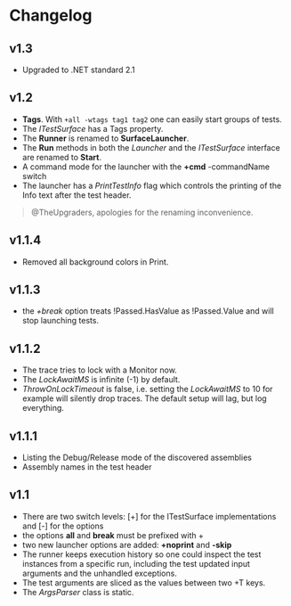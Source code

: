 ﻿# Changelog

## v1.3 

+ Upgraded to .NET standard 2.1

## v1.2

+ **Tags**. With ```+all -wtags tag1 tag2``` one can easily start groups of tests.
+ The *ITestSurface* has a Tags property.
+ The **Runner** is renamed to **SurfaceLauncher**.
+ The **Run** methods in both the *Launcher* and the *ITestSurface* interface are renamed to **Start**.
+ A command mode for the launcher with the **+cmd** -commandName switch
+ The launcher has a *PrintTestInfo* flag which controls the printing of the Info text after the test header. 

> @TheUpgraders, apologies for the renaming inconvenience.


## v1.1.4

+ Removed all background colors in Print.

## v1.1.3

+ the *+break* option treats !Passed.HasValue as !Passed.Value and will stop launching tests.

## v1.1.2

+ The trace tries to lock with a Monitor now.
+ The *LockAwaitMS* is infinite (-1) by default.
+ *ThrowOnLockTimeout* is false, i.e. setting the *LockAwaitMS* to 10 for example
  will silently drop traces. The default setup will lag, but log everything.

## v1.1.1

+ Listing the Debug/Release mode of the discovered assemblies
+ Assembly names in the test header

## v1.1

+ There are two switch levels: [+] for the ITestSurface implementations and [-] for the options
+ the options **all** and **break** must be prefixed with + 
+ two new launcher options are added: **+noprint** and **-skip**
+ The runner keeps execution history so one could inspect the test instances
  from a specific run, including the test updated input arguments and the unhandled exceptions.
+ The test arguments are sliced as the values between two +T keys. 
+ The *ArgsParser* class is static.
